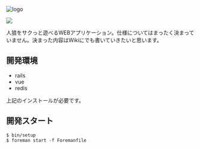 ![logo](https://user-images.githubusercontent.com/6788936/43751952-f7c5d0ea-9a39-11e8-8b6b-2712d8740b1f.png)

![](https://img.shields.io/badge/Version-0.1-green.svg?longCache=true&style=flat-square)

人狼をサクっと遊べるWEBアプリケーション。仕様についてはまったく決まっていません。決まった内容はWikiにでも書いていきたいと思います。

## 開発環境

- rails
- vue
- redis

上記のインストールが必要です。

## 開発スタート

```
$ bin/setup
$ foreman start -f Foremanfile
```